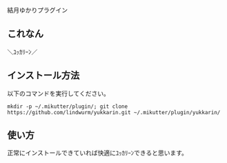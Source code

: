 結月ゆかりプラグイン

## これなん

＼ﾕｯｶﾘｰﾝ／

## インストール方法

以下のコマンドを実行してください。

```
mkdir -p ~/.mikutter/plugin/; git clone https://github.com/lindwurm/yukkarin.git ~/.mikutter/plugin/yukkarin/
```

## 使い方

正常にインストールできていれば快適にﾕｯｶﾘｰﾝできると思います。

